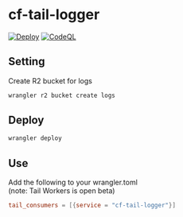 # cf-tail-logger
[![Deploy](https://github.com/blck-snwmn/cf-tail-logger/actions/workflows/deploy.yaml/badge.svg)](https://github.com/blck-snwmn/cf-tail-logger/actions/workflows/deploy.yaml)
[![CodeQL](https://github.com/blck-snwmn/cf-tail-logger/actions/workflows/github-code-scanning/codeql/badge.svg)](https://github.com/blck-snwmn/cf-tail-logger/actions/workflows/github-code-scanning/codeql)

## Setting
Create R2 bucket for logs

```bash
wrangler r2 bucket create logs
```

## Deploy
```bash
wrangler deploy
```

## Use
Add the following to your wrangler.toml  
(note: Tail Workers is open beta)

```toml
tail_consumers = [{service = "cf-tail-logger"}]
```
